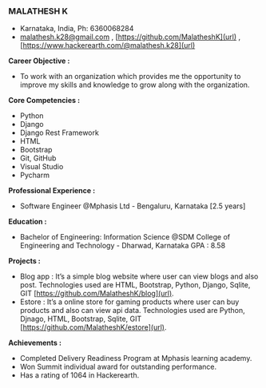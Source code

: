 
### MALATHESH K
- Karnataka, India, Ph: 6360068284
- [malathesh.k28@gmail.com](url) , [https://github.com/MalatheshK](url) , [https://www.hackerearth.com/@malathesh.k28](url)

**Career Objective :**
- To work with an organization which provides me the opportunity to improve my skills and knowledge to grow along with the organization.

**Core Competencies :**
- Python
- Django
- Django Rest Framework
- HTML
- Bootstrap
- Git, GitHub
- Visual Studio
- Pycharm

**Professional Experience :**
- Software Engineer @Mphasis Ltd - Bengaluru, Karnataka [2.5 years]

**Education :**
- Bachelor of Engineering: Information Science
@SDM College of Engineering and Technology - Dharwad, Karnataka
GPA : 8.58

**Projects :**
- Blog app : It’s a simple blog website where user can view blogs and also post.
Technologies used are HTML, Bootstrap, Python, Django, Sqlite, GIT
[https://github.com/MalatheshK/blog](url).
- Estore : It’s a online store for gaming products where user can buy products and also can view api data.
Technologies used are Python, Djnago, HTML, Bootstrap, Sqlite, GIT
[https://github.com/MalatheshK/estore](url).

**Achievements :**
- Completed Delivery Readiness Program at Mphasis learning academy.
- Won Summit individual award for outstanding performance.
- Has a rating of 1064 in Hackerearth.
